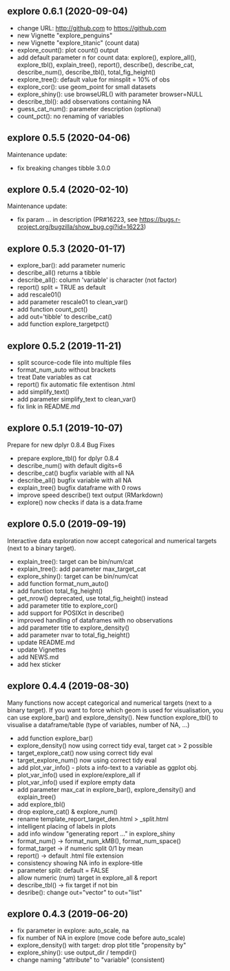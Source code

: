 ## explore 0.6.1 (2020-09-04)

* change URL: http://github.com to https://github.com
* new Vignette "explore_penguins"
* new Vignette "explore_titanic" (count data)
* explore_count(): plot count() output
* add default parameter n for count data: 
  explore(), explore_all(), explore_tbl(), 
  explain_tree(), report(),
  describe(), describe_cat, describe_num(), describe_tbl(),
  total_fig_height()
* explore_tree(): default value for minsplit = 10% of obs
* explore_cor(): use geom_point for small datasets
* explore_shiny(): use browseURL() with parameter browser=NULL
* describe_tbl(): add observations containing NA
* guess_cat_num(): parameter description (optional)
* count_pct(): no renaming of variables


## explore 0.5.5 (2020-04-06)

Maintenance update:

* fix breaking changes tibble 3.0.0


## explore 0.5.4 (2020-02-10)

Maintenance update:

* fix param ... in description (PR#16223, see
<https://bugs.r-project.org/bugzilla/show_bug.cgi?id=16223>)


## explore 0.5.3 (2020-01-17)

* explore_bar(): add parameter numeric
* describe_all() returns a tibble
* describe_all(): column 'variable' is character (not factor)
* report() split = TRUE as default
* add rescale01()
* add parameter rescale01 to clean_var()
* add function count_pct()
* add out='tibble' to describe_cat()
* add function explore_targetpct()

## explore 0.5.2 (2019-11-21)

* split scource-code file into multiple files
* format_num_auto without brackets
* treat Date variables as cat
* report() fix automatic file extentison .html
* add simplify_text()
* add parameter simplify_text to clean_var()
* fix link in README.md

## explore 0.5.1 (2019-10-07)

Prepare for new dplyr 0.8.4
Bug Fixes

* prepare explore_tbl() for dplyr 0.8.4
* describe_num() with default digits=6
* describe_cat() bugfix variable with all NA
* describe_all() bugfix variable with all NA
* explain_tree() bugfix dataframe with 0 rows
* improve speed describe() text output (RMarkdown)
* explore() now checks if data is a data.frame

## explore 0.5.0 (2019-09-19)

Interactive data exploration now accept categorical and numerical targets (next to a binary target).

* explain_tree(): target can be bin/num/cat
* explain_tree(): add parameter max_target_cat
* explore_shiny(): target can be bin/num/cat
* add function format_num_auto()
* add function total_fig_height()
* get_nrow() deprecated, use total_fig_height() instead
* add parameter title to explore_cor()
* add support for POSIXct in describe()
* improved handling of dataframes with no observations
* add parameter title to explore_density()
* add parameter nvar to total_fig_height()
* update README.md
* update Vignettes
* add NEWS.md
* add hex sticker

## explore 0.4.4 (2019-08-30)

Many functions now accept categorical and numerical targets (next to a binary target). If you want to force which geom is used for visualisation, you can use explore_bar() and explore_density(). New function explore_tbl() to visualise a dataframe/table (type of variables, number of NA, ...)

* add function explore_bar()
* explore_density() now using correct tidy eval, target cat > 2 possible
* target_explore_cat() now using correct tidy eval
* target_explore_num() now using correct tidy eval
* add plot_var_info() - plots a info-text to a variable as ggplot obj.
* plot_var_info() used in explore/explore_all if <oth>
* plot_var_info() used if explore empty data
* add parameter max_cat in explore_bar(), explore_density() and explain_tree()
* add explore_tbl()
* drop explore_cat() & explore_num()
* rename template_report_target_den.html > _split.html
* intelligent placing of labels in plots
* add info window "generating report ..." in explore_shiny
* format_num() -> format_num_kMB(), format_num_space()
* format_target -> if numeric split 0/1 by mean
* report() -> default .html file extension
* consistency showing NA info in explore-title
* parameter split: default = FALSE
* allow numeric (num) target in explore_all & report
* describe_tbl() -> fix target if not bin
* desribe(): change out="vector" to out="list"

## explore 0.4.3 (2019-06-20)

* fix parameter in explore: auto_scale, na
* fix number of NA in explore (move code before auto_scale)
* explore_density() with target: drop plot title "propensity by"
* explore_shiny(): use output_dir / tempdir()
* change naming "attribute" to "variable" (consistent)
